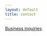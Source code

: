 ```yaml
---
layout: default
title: contact
---
```


<div id="contact">
  <a href="mailto:trevormalard@gmail.com">Business inquiries</a>
</div>
